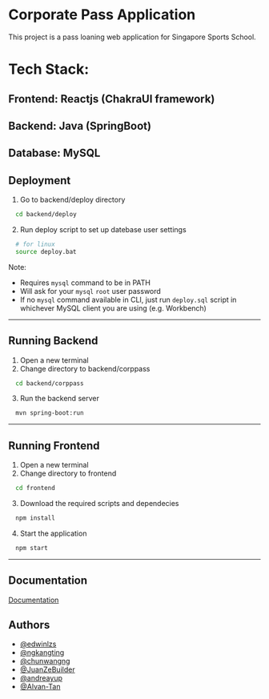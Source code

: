 
# Corporate Pass Application

This project is a pass loaning web application for Singapore Sports School. 

# Tech Stack: 
## Frontend: Reactjs (ChakraUI framework)
## Backend: Java (SpringBoot)
## Database: MySQL


## Deployment
1. Go to backend/deploy directory
```bash
  cd backend/deploy
```
2. Run deploy script to set up datebase user settings  
```bash
  # for linux
  source deploy.bat
```
  Note:
  - Requires `mysql` command to be in PATH
  - Will ask for your `mysql` `root` user password
  - If no `mysql` command available in CLI, just run `deploy.sql` script in whichever MySQL client you are using (e.g. Workbench)

---
## Running Backend
1. Open a new terminal
2. Change directory to backend/corppass
```bash
  cd backend/corppass
```
3. Run the backend server
```bash
  mvn spring-boot:run
```
---
## Running Frontend
1. Open a new terminal
2. Change directory to frontend
```bash
  cd frontend
```
3. Download the required scripts and dependecies
```bash
  npm install
```
4. Start the application
```bash
  npm start
```
---
## Documentation

[Documentation](https://edwinlzs2.atlassian.net/wiki/spaces/NERDSPACE/pages/33047/Backend+APIs)


## Authors

- [@edwinlzs](https://github.com/edwinlzs)
- [@ngkangting](https://github.com/ngkangting)
- [@chunwangng](https://github.com/chunwangng)
- [@JuanZeBuilder](https://github.com/JuanZeBuilder)
- [@andreayup](https://github.com/andreayup)
- [@Alvan-Tan](https://github.com/Alvan-Tan)
